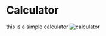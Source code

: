 # Calculator
this is a simple calculator
![calculator](https://user-images.githubusercontent.com/82519341/125407795-f1426200-e3d9-11eb-9257-9a2b3b6f620f.PNG)
